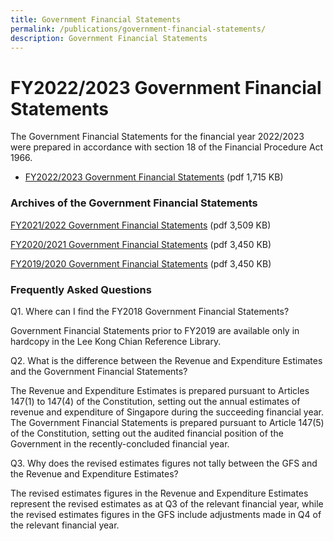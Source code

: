 ```yaml
---
title: Government Financial Statements
permalink: /publications/government-financial-statements/
description: Government Financial Statements
---
```

FY2022/2023 Government Financial Statements
==============================================

The Government Financial Statements for the financial year 2022/2023 were prepared in accordance with section 18 of the Financial Procedure Act 1966. 


*   [FY2022/2023 Government Financial Statements](/files/Publications/fy2022_government_financial_statements.pdf) (pdf 1,715 KB)

### Archives of the Government Financial Statements

[FY2021/2022 Government Financial Statements](/files/Publications/fy2021-government-financial-statements.pdf) (pdf 3,509 KB)

[FY2020/2021 Government Financial Statements](/files/Publications/FY2020-Government-Financial-Statements.pdf) (pdf 3,450 KB)

[FY2019/2020 Government Financial Statements](/files/Publications/FY2019-Government-Financial-Statements.pdf) (pdf 3,450 KB)


### Frequently Asked Questions

Q1. Where can I find the FY2018 Government Financial Statements?

Government Financial Statements prior to FY2019 are available only in hardcopy in the Lee Kong Chian Reference Library.

Q2. What is the difference between the Revenue and Expenditure Estimates and the Government Financial Statements?

The Revenue and Expenditure Estimates is prepared pursuant to Articles 147(1) to 147(4) of the Constitution, setting out the annual estimates of revenue and expenditure of Singapore during the succeeding financial year. The Government Financial Statements is prepared pursuant to Article 147(5) of the Constitution, setting out the audited financial position of the Government in the recently-concluded financial year.

Q3. Why does the revised estimates figures not tally between the GFS and the Revenue and Expenditure Estimates?

The revised estimates figures in the Revenue and Expenditure Estimates represent the revised estimates as at Q3 of the relevant financial year, while the revised estimates figures in the GFS include adjustments made in Q4 of the relevant financial year.